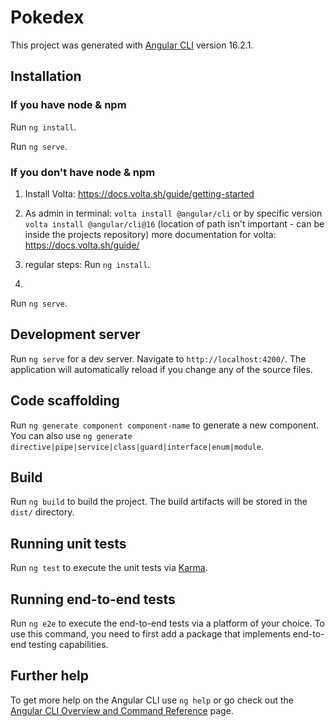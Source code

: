 # Pokedex

This project was generated with [Angular CLI](https://github.com/angular/angular-cli) version 16.2.1.

## Installation 
### If you have node & npm 
Run `ng install`.

Run `ng serve`.

### If you don't have node & npm 
1. Install Volta: https://docs.volta.sh/guide/getting-started

2. As admin in terminal: `volta install @angular/cli` or by specific version `volta install @angular/cli@16`
(location of path isn't important - can be inside the projects repository)
more documentation for volta: https://docs.volta.sh/guide/

3. regular steps: 
Run `ng install`.
4. 
Run `ng serve`.


## Development server

Run `ng serve` for a dev server. Navigate to `http://localhost:4200/`. The application will automatically reload if you change any of the source files.

## Code scaffolding

Run `ng generate component component-name` to generate a new component. You can also use `ng generate directive|pipe|service|class|guard|interface|enum|module`.

## Build

Run `ng build` to build the project. The build artifacts will be stored in the `dist/` directory.

## Running unit tests

Run `ng test` to execute the unit tests via [Karma](https://karma-runner.github.io).

## Running end-to-end tests

Run `ng e2e` to execute the end-to-end tests via a platform of your choice. To use this command, you need to first add a package that implements end-to-end testing capabilities.

## Further help

To get more help on the Angular CLI use `ng help` or go check out the [Angular CLI Overview and Command Reference](https://angular.io/cli) page.
